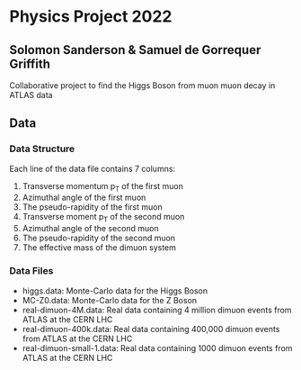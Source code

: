 # Physics Project 2022
## Solomon Sanderson & Samuel de Gorrequer Griffith
Collaborative project to find the Higgs Boson from muon muon decay in ATLAS data

## Data
### Data Structure 
Each line of the data file contains 7 columns:
1. Transverse momentum p<sub>T</sub> of the first muon
2. Azimuthal angle of the first muon 
3. The pseudo-rapidity of the first muon
4. Transverse moment p<sub>T</sub> of the second muon
5. Azimuthal angle of the second muon 
6. The pseudo-rapidity of the second muon
7. The effective mass of the dimuon system

### Data Files
* higgs.data: Monte-Carlo data for the Higgs Boson
* MC-Z0.data: Monte-Carlo data for the Z Boson
* real-dimuon-4M.data: Real data containing 4 million dimuon events from ATLAS at the CERN LHC
* real-dimuon-400k.data: Real data containing 400,000 dimuon events from ATLAS at the CERN LHC
* real-dimuon-small-1.data: Real data containing 1000 dimuon events from ATLAS at the CERN LHC
